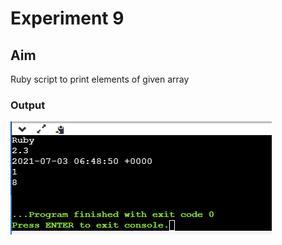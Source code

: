 # Experiment 9
## Aim
Ruby script to print elements of given array


### Output

![output](exp9.png)

